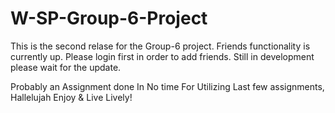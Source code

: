 # W-SP-Group-6-Project
This is the second relase for the Group-6 project. Friends functionality is currently up. Please login first in order to add friends. Still in development please wait for the update.

Probably an Assignment done In No time For Utilizing Last few assignments, Hallelujah Enjoy &amp; Live Lively!